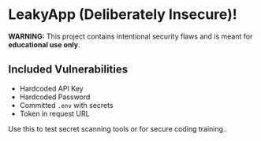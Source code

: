 # LeakyApp (Deliberately Insecure)!

**WARNING:** This project contains intentional security flaws and is meant for **educational use only**.

## Included Vulnerabilities 
- Hardcoded API Key
- Hardcoded Password
- Committed `.env` with secrets
- Token in request URL

Use this to test secret scanning tools or for secure coding training..

